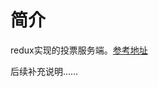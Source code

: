 # 简介

redux实现的投票服务端。[参考地址](http://teropa.info/blog/2015/09/10/full-stack-redux-tutorial.html)

后续补充说明……
